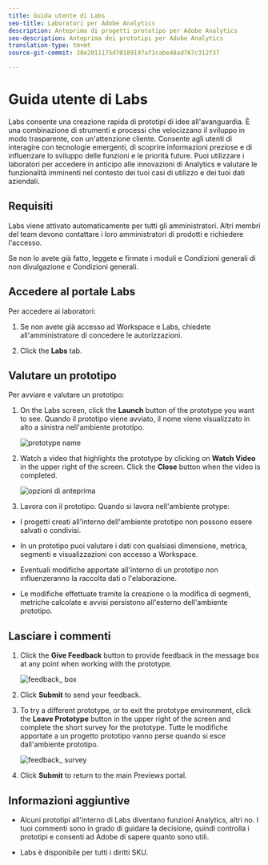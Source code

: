 ```yaml
---
title: Guida utente di Labs
seo-title: Laboratori per Adobe Analytics
description: Anteprima di progetti prototipo per Adobe Analytics
seo-description: Anteprima dei prototipi per Adobe Analytics
translation-type: tm+mt
source-git-commit: 38e2011175d70189197af1cabe48ad767c312f37

---
```




# Guida utente di Labs

Labs consente una creazione rapida di prototipi di idee all'avanguardia. È una combinazione di strumenti e processi che velocizzano il sviluppo in modo trasparente, con un'attenzione cliente. Consente agli utenti di interagire con tecnologie emergenti, di scoprire informazioni preziose e di influenzare lo sviluppo delle funzioni e le priorità future. Puoi utilizzare i laboratori per accedere in anticipo alle innovazioni di Analytics e valutare le funzionalità imminenti nel contesto dei tuoi casi di utilizzo e dei tuoi dati aziendali.

## Requisiti

Labs viene attivato automaticamente per tutti gli amministratori. Altri membri del team devono contattare i loro amministratori di prodotti e richiedere l'accesso.

Se non lo avete già fatto, leggete e firmate i moduli e Condizioni generali di non divulgazione e Condizioni generali.

## Accedere al portale Labs

Per accedere ai laboratori:

1. Se non avete già accesso ad Workspace e Labs, chiedete all'amministratore di concedere le autorizzazioni.

1. Click the **Labs** tab.


## Valutare un prototipo

Per avviare e valutare un prototipo:

1. On the Labs screen, click the **Launch** button of the prototype you want to see. Quando il prototipo viene avviato, il nome viene visualizzato in alto a sinistra nell'ambiente prototipo.

   ![prototype name](https://user-images.githubusercontent.com/29133525/58670566-c03b6c00-82fc-11e9-8b29-ee34260c4024.png)

1. Watch a video that highlights the prototype by clicking on **Watch Video** in the upper right of the screen. Click the **Close** button when the video is completed.

   ![opzioni di anteprima](https://user-images.githubusercontent.com/29133525/58670261-a2213c00-82fb-11e9-88db-cc839c98fdab.png)

1. Lavora con il prototipo. Quando si lavora nell'ambiente protype:

* I progetti creati all'interno dell'ambiente prototipo non possono essere salvati o condivisi.

* In un prototipo puoi valutare i dati con qualsiasi dimensione, metrica, segmenti e visualizzazioni con accesso a Workspace.

* Eventuali modifiche apportate all'interno di un prototipo non influenzeranno la raccolta dati o l'elaborazione.

* Le modifiche effettuate tramite la creazione o la modifica di segmenti, metriche calcolate e avvisi persistono all'esterno dell'ambiente prototipo.

## Lasciare i commenti

1. Click the **Give Feedback** button to provide feedback in the message box at any point when working with the prototype.

   ![feedback_ box](https://user-images.githubusercontent.com/29133525/58670344-f0363f80-82fb-11e9-8824-ec2b41f7187a.png)

1. Click **Submit** to send your feedback.

1. To try a different prototype, or to exit the prototype environment, click the **Leave Prototype** button in the upper right of the screen and complete the short survey for the prototype. Tutte le modifiche apportate a un progetto prototipo vanno perse quando si esce dall'ambiente prototipo.

   ![feedback_ survey](https://user-images.githubusercontent.com/29133525/58670404-2bd10980-82fc-11e9-8cae-0dfc9f9da6b7.png)

1. Click **Submit** to return to the main Previews portal.

## Informazioni aggiuntive

* Alcuni prototipi all'interno di Labs diventano funzioni Analytics, altri no. I tuoi commenti sono in grado di guidare la decisione, quindi controlla i prototipi e consenti ad Adobe di sapere quanto sono utili.

* Labs è disponibile per tutti i diritti SKU.
